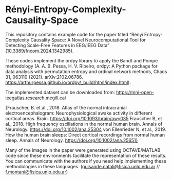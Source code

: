# Rényi-Entropy-Complexity-Causality-Space
This repository contains example code for the paper titled “Rényi Entropy-Complexity Causality Space: A Novel Neurocomputational Tool for Detecting Scale-Free Features in EEG/iEEG Data” ([10.3389/fncom.2024.1342985](https://www.frontiersin.org/journals/computational-neuroscience/articles/10.3389/fncom.2024.1342985/abstract)).

These codes implement the ordpy library to apply the Bandt and Pompe methodology (A. A. B. Pessa, H. V. Ribeiro, ordpy: A Python package for data analysis with permutation entropy and ordinal network methods, Chaos 31, 063110 (2021). arXiv:2102.06786. https://arthurpessa.github.io/ordpy/_build/html/index.html).

The implemented dataset can be downloaded from: https://mni-open-ieegatlas.research.mcgill.ca/

{Frauscher, B. et al., 2018. Atlas of the normal intracranial electroencephalogram: Neurophysiological awake activity in different cortical areas. Brain. https://doi.org/10.1093/brain/awy035 Frauscher B, et al., 2018. High frequency oscillations in the normal human brain. Annals of Neurology. https://doi.org/10.1002/ana.25304 von Ellenrieder N, et al., 2019. How the human brain sleeps: Direct cortical recordings from normal human sleep. Annals of Neurology. https://doi.org/10.1002/ana.25651}

Many of the images in the paper were generated using OCTAVE/MATLAB code since these environments facilitate the representation of these results. You can communicate with the authors if you need help implementing these methodologies in these languages. (guisande.natali@fisica.unlp.edu.ar // f.montani@fisica.unlp.edu.ar)
